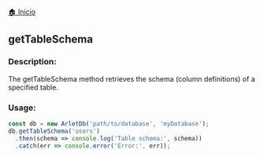 [🏠 Inicio](../README.md)

## getTableSchema

### Description:

The getTableSchema method retrieves the schema (column definitions) of a specified table.

### Usage:

```javascript
const db = new ArletDb('path/to/database', 'myDatabase');
db.getTableSchema('users')
  .then(schema => console.log('Table schema:', schema))
  .catch(err => console.error('Error:', err));
```